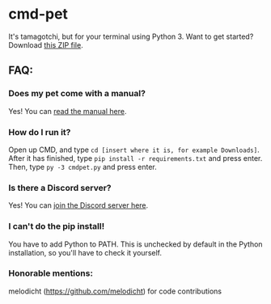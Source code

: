 # cmd-pet
It's tamagotchi, but for your terminal using Python 3. Want to get started? Download [this ZIP file](https://github.com/cmdpet/cmd-pet/archive/master.zip).

## FAQ:


### Does my pet come with a manual?
Yes! You can [read the manual here](https://github.com/cmdpet/cmd-pet/wiki).

### How do I run it?
Open up CMD, and type ```cd [insert where it is, for example Downloads]```. After it has finished, type ```pip install -r requirements.txt``` and press enter. Then, type ```py -3 cmdpet.py``` and press enter.


### Is there a Discord server?
Yes! You can [join the Discord server here](https://discord.gg/GSJ5fqs).


### I can't do the pip install!
You have to add Python to PATH. This is unchecked by default in the Python installation, so you'll have to check it yourself.


### Honorable mentions:
melodicht (https://github.com/melodicht) for code contributions
